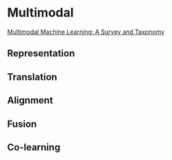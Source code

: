 # Multimodal

[Multimodal Machine Learning: A Survey and Taxonomy](https://arxiv.org/abs/1705.09406)

## Representation



## Translation



## Alignment



## Fusion



## Co-learning

